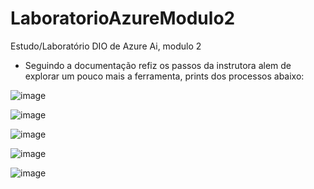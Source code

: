 # LaboratorioAzureModulo2
Estudo/Laboratório DIO de Azure Ai, modulo 2

 - Seguindo a documentação refiz os passos da instrutora alem de explorar um pouco mais a ferramenta, prints dos processos abaixo:

![image](https://github.com/CesarCoseki/LaboratorioAzureModulo2/assets/142443953/3771e0cd-8432-4dc4-94b7-8b3c5c30009a)

![image](https://github.com/CesarCoseki/LaboratorioAzureModulo2/assets/142443953/8f19799a-f3bf-4d98-8ec1-927b01c4c459)

![image](https://github.com/CesarCoseki/LaboratorioAzureModulo2/assets/142443953/27a8b5fa-f8f5-463d-911d-175c7a964cc9) 

![image](https://github.com/CesarCoseki/LaboratorioAzureModulo2/assets/142443953/b5f6fbbb-ffc9-44bd-b7a1-e7d42dd46041)


![image](https://github.com/CesarCoseki/LaboratorioAzureModulo2/assets/142443953/4c85a063-ecbf-4842-bfa3-4f1985c63266)
